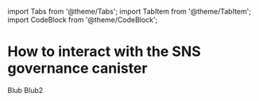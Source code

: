 import Tabs from '@theme/Tabs';
import TabItem from '@theme/TabItem';
import CodeBlock from '@theme/CodeBlock';

# How to interact with the SNS governance canister

<Tabs>
  <TabItem value="FE" label='SNS Frontend'>
Blub
  </TabItem>
  <TabItem value="quill" label='SNS quill'>
Blub2
  </TabItem>
</Tabs>